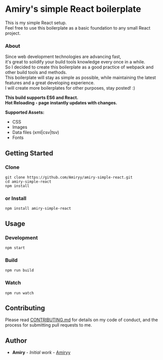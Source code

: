 # Amiry's simple React boilerplate
  This is my simple React setup.  
  Feel free to use this boilerplate as a basic foundation to any small React project.
  
 ### About
  Since web development technologies are advancing fast,  
  it's great to solidify your build tools knowledge every once in a while.  
  So I decided to create this boilerplate as a good practice of webpack and other build tools and methods.  
  This boilerplate will stay as simple as possible, while maintaining the latest features and a great developing experience.  
  I will create more boilerplates for other purposes, stay posted! :)  
  
  **This build supports ES6 and React.**  
  **Hot Reloading - page instantly updates with changes.**  
  
   **Supported Assets:**
  - CSS
  - Images
  - Data files (xml|csv|tsv)
  - Fonts

## Getting Started

### Clone
```
git clone https://github.com/Amiryy/amiry-simple-react.git
cd amiry-simple-react
npm install  
```

### or Install
  `npm install amiry-simple-react`

## Usage
### Development
`npm start`

### Build
`npm run build`

### Watch
`npm run watch`

## Contributing

Please read [CONTRIBUTING.md](https://gist.github.com/Amiryy/5fd07e4c54f846ea578f906df4b7871e) for details on my code of conduct, and the process for submitting pull requests to me.


## Author

* **Amiry** - *Initial work* - [Amiryy](https://github.com/amiryy)

